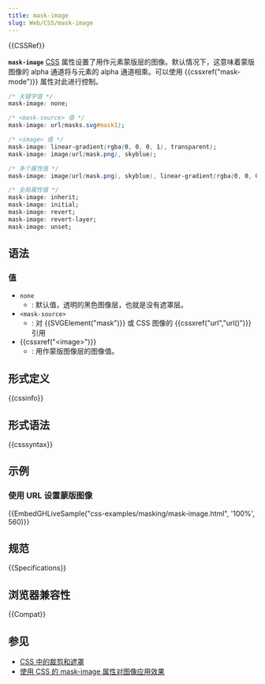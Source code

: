 ```yaml
---
title: mask-image
slug: Web/CSS/mask-image
---
```


{{CSSRef}}

**`mask-image`** [CSS](/zh-CN/docs/Web/CSS) 属性设置了用作元素蒙版层的图像。默认情况下，这意味着蒙版图像的 alpha 通道将与元素的 alpha 通道相乘。可以使用 {{cssxref("mask-mode")}} 属性对此进行控制。

```css
/* 关键字值 */
mask-image: none;

/* <mask-source> 值 */
mask-image: url(masks.svg#mask1);

/* <image> 值 */
mask-image: linear-gradient(rgba(0, 0, 0, 1), transparent);
mask-image: image(url(mask.png), skyblue);

/* 多个属性值 */
mask-image: image(url(mask.png), skyblue), linear-gradient(rgba(0, 0, 0, 1), transparent);

/* 全局属性值 */
mask-image: inherit;
mask-image: initial;
mask-image: revert;
mask-image: revert-layer;
mask-image: unset;
```

## 语法

### 值

- `none`
  - : 默认值，透明的黑色图像层，也就是没有遮罩层。
- `<mask-source>`
  - : 对 {{SVGElement("mask")}} 或 CSS 图像的 {{cssxref("url","url()")}} 引用
- {{cssxref("&lt;image&gt;")}}
  - : 用作蒙版图像层的图像值。

## 形式定义

{{cssinfo}}

## 形式语法

{{csssyntax}}

## 示例

### 使用 URL 设置蒙版图像

{{EmbedGHLiveSample("css-examples/masking/mask-image.html", '100%', 560)}}

## 规范

{{Specifications}}

## 浏览器兼容性

{{Compat}}

## 参见

- [CSS 中的裁剪和遮罩](https://css-tricks.com/clipping-masking-css/)
- [使用 CSS 的 mask-image 属性对图像应用效果](https://web.dev/css-masking/)
